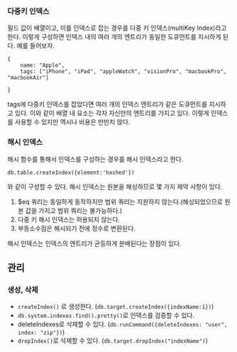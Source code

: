 

### 다중키 인덱스
필드 값이 배열이고, 이를 인덱스로 잡는 경우를 다중 키 인덱스(multiKey Index)라고 한다. 이렇게 구성하면 인덱스 내의 여러 개의 엔트리가
동일한 도큐먼트를 지시하게 된다. 예를 들어보자.

```mongodb-json
{
    name: "Apple",
    tags: ["iPhone", "iPad", "appleWatch", "visionPro", "macbookPro", "macbookAir"]

}
```

tags에 다중키 인덱스를 잡았다면 여러 개의 인덱스 엔트리가 같은 도큐먼트를 지시하고 있다. 이와 같이 배열 내 요소는 각자 자신만의 엔트리를 가지고 있다.
이렇게 인덱스를 사용할 수 있지만 역시나 비용은 만만치 않다. 


### 해시 인덱스
해시 함수를 통해서 인덱스를 구성하는 경우를 해시 인덱스라고 한다. 

`db.table.createIndex({element:'hashed'})`

와 같이 구성할 수 있다. 해시 인덱스는 원본을 해싱하므로 몇 가지 제약 사항이 있다.

1. $eq 쿼리는 동일하게 동작하지만 범위 쿼리는 지원하지 않는다.(해싱되었으므로 원본 값을 가지고 범위 쿼리는 불가능하다.)
2. 다중 키 해시 인덱스는 허용되지 않는다.
3. 부동소수점은 해시되기 전에 정수로 변환된다.

해시 인덱스는 인덱스의 엔트리가 균등하게 분배된다는 장점이 있다. 


## 관리

### 생성, 삭제

 
- `createIndex()` 로 생성한다. (`db.target.createIndex({indexName:1})`)
- `db.system.indexes.find().pretty()`로 인덱스를 검증할 수 있다.
- deleteIndexes로 삭제할 수 있다. (`db.runCommand({deleteIndexes: "user", index: "zip"})`)
- `dropIndex()`로 삭제할 수 있다. (`db.target.dropIndex("indexName")`)
